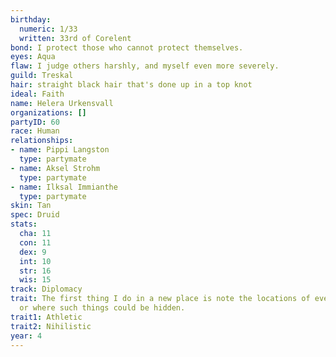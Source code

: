 ```yaml
---
birthday:
  numeric: 1/33
  written: 33rd of Corelent
bond: I protect those who cannot protect themselves.
eyes: Aqua
flaw: I judge others harshly, and myself even more severely.
guild: Treskal
hair: straight black hair that's done up in a top knot
ideal: Faith
name: Helera Urkensvall
organizations: []
partyID: 60
race: Human
relationships:
- name: Pippi Langston
  type: partymate
- name: Aksel Strohm
  type: partymate
- name: Ilksal Immianthe
  type: partymate
skin: Tan
spec: Druid
stats:
  cha: 11
  con: 11
  dex: 9
  int: 10
  str: 16
  wis: 15
track: Diplomacy
trait: The first thing I do in a new place is note the locations of everything valuable-
  or where such things could be hidden.
trait1: Athletic
trait2: Nihilistic
year: 4
---
```


